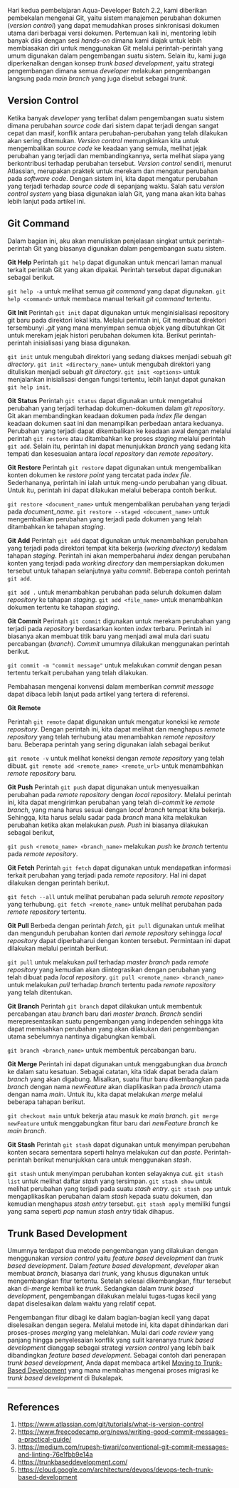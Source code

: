 
Hari kedua pembelajaran Aqua-Developer Batch 2.2, kami diberikan pembekalan mengenai Git, yaitu sistem manajemen perubahan dokumen (*version control*) yang dapat memudahkan proses sinkronisasi dokumen utama dari berbagai versi dokumen. Pertemuan kali ini, mentoring lebih banyak diisi dengan sesi *hands-on* dimana kami diajak untuk lebih membiasakan diri untuk menggunakan Git melalui perintah-perintah yang umum digunakan dalam pengembangan suatu sistem. Selain itu, kami juga diperkenalkan dengan konsep *trunk based development*, yaitu strategi pengembangan dimana semua *developer* melakukan pengembangan langsung pada *main branch* yang juga disebut sebagai *trunk*.

## Version Control
Ketika banyak *developer* yang terlibat dalam pengembangan suatu sistem dimana perubahan *source code* dari sistem dapat terjadi dengan sangat cepat dan masif, konflik antara perubahan-perubahan yang telah dilakukan akan sering ditemukan. *Version control* memungkinkan kita untuk mengembalikan *source code* ke keadaan yang semula, melihat jejak perubahan yang terjadi dan membandingkannya, serta melihat siapa yang berkontribusi terhadap perubahan tersebut. *Version control* sendiri, menurut Atlassian, merupakan praktek untuk merekam dan mengatur perubahan pada *software code*. Dengan sistem ini, kita dapat mengatur perubahan yang terjadi terhadap *source code* di sepanjang waktu. Salah satu *version control system* yang biasa digunakan ialah Git, yang mana akan kita bahas lebih lanjut pada artikel ini.

## Git Command
Dalam bagian ini, aku akan menuliskan penjelasan singkat untuk perintah-perintah Git yang biasanya digunakan dalam pengembangan suatu sistem. 

**Git Help**
Perintah `git help` dapat digunakan untuk mencari laman manual terkait perintah Git yang akan dipakai. Perintah tersebut dapat digunakan sebagai berikut.

`git help -a` untuk melihat semua *git command* yang dapat digunakan.
`git help <command>` untuk membaca manual terkait *git command* tertentu.

**Git Init**
Perintah `git init` dapat digunakan untuk menginisialisasi repository git baru pada direktori lokal kita. Melalui perintah ini, Git membuat direktori tersembunyi *.git* yang mana menyimpan semua objek yang dibutuhkan Git untuk merekam jejak histori perubahan dokumen kita. Berikut perintah-perintah inisialisasi yang biasa digunakan.

`git init` untuk mengubah direktori yang sedang diakses menjadi sebuah *git directory*. 
`git init <directory_name>` untuk mengubah direktori yang dituliskan menjadi sebuah *git directory*.
`git init <options>` untuk menjalankan inisialisasi dengan fungsi tertentu, lebih lanjut dapat gunakan `git help init`.

**Git Status**
Perintah `git status` dapat digunakan untuk mengetahui perubahan yang terjadi terhadap dokumen-dokumen dalam *git repository*. Git akan membandingkan keadaan dokumen pada *index file* dengan keadaan dokumen saat ini dan menampilkan perbedaan antara keduanya. Perubahan yang terjadi dapat dikembalikan ke keadaan awal dengan melalui perintah `git restore`  atau ditambahkan ke proses *staging* melalui perintah `git add`. Selain itu, perintah ini dapat menunjukkan *branch* yang sedang kita tempati dan kesesuaian antara *local repository* dan *remote repository*.

**Git Restore**
Perintah `git restore` dapat digunakan untuk mengembalikan konten dokumen ke *restore point* yang tercatat pada *index file*. Sederhananya, perintah ini ialah untuk meng-*undo* perubahan yang dibuat. Untuk itu, perintah ini dapat dilakukan melalui beberapa contoh berikut.

`git restore <document_name>` untuk mengembalikan perubahan yang terjadi pada *document_name*.
`git restore --staged <document_name>` untuk mengembalikan perubahan yang terjadi pada dokumen yang telah ditambahkan ke tahapan *staging*.

**Git Add**
Perintah `git add` dapat digunakan untuk menambahkan perubahan yang terjadi pada direktori tempat kita bekerja (*working directory*) kedalam tahapan *staging*. Perintah ini akan memperbaharui *index* dengan perubahan konten yang terjadi pada *working directory* dan mempersiapkan dokumen tersebut untuk tahapan selanjutnya yaitu *commit*. Beberapa contoh perintah `git add`.

`git add .` untuk menambahkan perubahan pada seluruh dokumen dalam *repository* ke tahapan *staging*.
`git add <file_name>` untuk menambahkan dokumen tertentu ke tahapan *staging*.

**Git Commit**
Perintah `git commit` digunakan untuk merekam perubahan yang terjadi pada *repository* berdasarkan konten *index* terbaru. Perintah ini biasanya akan membuat titik baru yang menjadi awal mula dari suatu percabangan (*branch*). *Commit* umumnya dilakukan menggunakan perintah berikut.

`git commit -m "commit message"` untuk melakukan *commit* dengan pesan tertentu terkait perubahan yang telah dilakukan.

Pembahasan mengenai konvensi dalam memberikan *commit message* dapat dibaca lebih lanjut pada artikel yang tertera di referensi.

**Git Remote**

Perintah `git remote` dapat digunakan untuk mengatur koneksi ke *remote repository*. Dengan perintah ini, kita dapat melihat dan menghapus *remote repository* yang telah terhubung atau menambahkan *remote repository* baru. Beberapa perintah yang sering digunakan ialah sebagai berikut

`git remote -v` untuk melihat koneksi dengan *remote repository* yang telah dibuat.
`git remote add <remote_name> <remote_url>` untuk menambahkan *remote repository* baru.

**Git Push**
Perintah `git push` dapat digunakan untuk menyesuaikan perubahan pada *remote repository* dengan *local repository*. Melalui perintah ini, kita dapat mengirimkan perubahan yang telah di-*commit* ke *remote branch*, yang mana harus sesuai dengan *local branch* tempat kita bekerja. Sehingga, kita harus selalu sadar pada *branch* mana kita melakukan perubahan ketika akan melakukan *push*. *Push* ini biasanya dilakukan sebagai berikut,

`git push <remote_name> <branch_name>` melakukan *push* ke *branch* tertentu pada *remote repository*.

**Git Fetch**
Perintah `git fetch` dapat digunakan untuk mendapatkan informasi terkait perubahan yang terjadi pada *remote repository*. Hal ini dapat dilakukan dengan perintah berikut.

`git fetch --all` untuk melihat perubahan pada seluruh *remote repository* yang terhubung.
`git fetch <remote_name>` untuk melihat perubahan pada *remote repository* tertentu.

**Git Pull**
Berbeda dengan perintah *fetch*, `git pull` digunakan untuk melihat dan mengunduh perubahan konten dari *remote repository* sehingga *local repository* dapat diperbaharui dengan konten tersebut. Permintaan ini dapat dilakukan melalui perintah berikut.

`git pull` untuk melakukan *pull* terhadap *master branch* pada *remote repository* yang kemudian akan diintegrasikan dengan perubahan yang telah dibuat pada *local repository*.
`git pull <remote_name> <branch_name>` untuk melakukan *pull* terhadap *branch* tertentu pada *remote repository* yang telah ditentukan.

**Git Branch**
Perintah `git branch` dapat dilakukan untuk membentuk percabangan atau *branch* baru dari *master branch*. *Branch* sendiri merepresentasikan suatu pengembangan yang independen sehingga kita dapat memisahkan perubahan yang akan dilakukan dari pengembangan utama sebelumnya nantinya digabungkan kembali.

`git branch <branch_name>` untuk membentuk percabangan baru.

**Git Merge**
Perintah ini dapat digunakan untuk menggabungkan dua *branch* ke dalam satu kesatuan. Sebagai catatan, kita tidak dapat berada dalam *branch* yang akan digabung. Misalkan, suatu fitur baru dikembangkan pada *branch* dengan nama *newFeature* akan diaplikasikan pada *branch* utama dengan nama *main*. Untuk itu, kita dapat melakukan *merge* melalui beberapa tahapan berikut.

`git checkout main` untuk bekerja atau masuk ke *main branch*.
`git merge newFeature` untuk menggabungkan fitur baru dari *newFeature branch* ke *main branch*.

**Git Stash**
Perintah `git stash` dapat digunakan untuk menyimpan perubahan konten secara sementara seperti halnya melakukan *cut* dan *paste*. Perintah-perintah berikut menunjukkan cara untuk menggunakan *stash*.

`git stash` untuk menyimpan perubahan konten selayaknya *cut*.
`git stash list` untuk melihat daftar *stash* yang tersimpan.
`git stash show` untuk melihat perubahan yang terjadi pada suatu *stash entry*.
`git stash pop` untuk mengaplikasikan perubahan dalam *stash* kepada suatu dokumen, dan kemudian menghapus *stash entry* tersebut.
`git stash apply` memiliki fungsi yang sama seperti *pop* namun *stash entry* tidak dihapus.

## Trunk Based Development
Umumnya terdapat dua metode pengembangan yang dilakukan dengan menggunakan *version control* yaitu *feature based development* dan *trunk based development*. Dalam *feature based development*, *developer* akan membuat *branch*, biasanya dari *trunk*, yang khusus digunakan untuk mengembangkan fitur tertentu. Setelah selesai dikembangkan, fitur tersebut akan di-*merge* kembali ke *trunk*. Sedangkan dalam *trunk based development*, pengembangan dilakukan melalui tugas-tugas kecil yang dapat diselesaikan dalam waktu yang relatif cepat.

Pengembangan fitur dibagi ke dalam bagian-bagian kecil yang dapat diselesaikan dengan segera. Melalui metode ini, kita dapat dihindarkan dari proses-proses *merging* yang melelahkan. Mulai dari *code review* yang panjang hingga penyelesaian konflik yang sulit karenanya *trunk based development* dianggap sebagai strategi *version control* yang lebih baik dibandingkan *feature based development*. Sebagai contoh dari penerapan *trunk based development*, Anda dapat membaca artikel [Moving to Trunk-Based Development](https://medium.com/inside-bukalapak/moving-to-trunk-based-development-6efa394c681c) yang mana membahas mengenai proses migrasi ke *trunk based development* di Bukalapak.


---
## References
1. https://www.atlassian.com/git/tutorials/what-is-version-control
2. https://www.freecodecamp.org/news/writing-good-commit-messages-a-practical-guide/
3. https://medium.com/rupesh-tiwari/conventional-git-commit-messages-and-linting-76e1fbb9e14a
4. https://trunkbaseddevelopment.com/
5. https://cloud.google.com/architecture/devops/devops-tech-trunk-based-development
